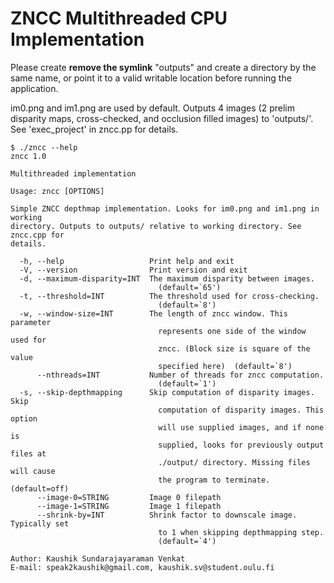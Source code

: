 # ZNCC Multithreaded CPU Implementation

Please create **remove the symlink** "outputs" and create a directory by the same name, or point it to a valid writable location before running the application. 

im0.png and im1.png are used by default. Outputs 4 images (2 prelim disparity maps, cross-checked, and occlusion filled images) to 'outputs/'. See 'exec_project' in zncc.pp for details.

	$ ./zncc --help
	zncc 1.0

	Multithreaded implementation

	Usage: zncc [OPTIONS]

	Simple ZNCC depthmap implementation. Looks for im0.png and im1.png in working
	directory. Outputs to outputs/ relative to working directory. See zncc.cpp for
	details.

	  -h, --help                   Print help and exit
	  -V, --version                Print version and exit
	  -d, --maximum-disparity=INT  The maximum disparity between images.
	                                 (default=`65')
	  -t, --threshold=INT          The threshold used for cross-checking.
	                                 (default=`8')
	  -w, --window-size=INT        The length of zncc window. This parameter
	                                 represents one side of the window used for
	                                 zncc. (Block size is square of the value
	                                 specified here)  (default=`8')
	      --nthreads=INT           Number of threads for zncc computation.
	                                 (default=`1')
	  -s, --skip-depthmapping      Skip computation of disparity images. Skip
	                                 computation of disparity images. This option
	                                 will use supplied images, and if none is
	                                 supplied, looks for previously output files at
	                                 ./output/ directory. Missing files will cause
	                                 the program to terminate.  (default=off)
	      --image-0=STRING         Image 0 filepath
	      --image-1=STRING         Image 1 filepath
	      --shrink-by=INT          Shrink factor to downscale image. Typically set
	                                 to 1 when skipping depthmapping step.
	                                 (default=`4')

	Author: Kaushik Sundarajayaraman Venkat
	E-mail: speak2kaushik@gmail.com, kaushik.sv@student.oulu.fi
